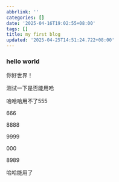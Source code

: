 ```yaml
---
abbrlink: ''
categories: []
date: '2025-04-16T19:02:55+08:00'
tags: []
title: my first blog
updated: '2025-04-25T14:51:24.722+08:00'
---
```

### hello world

你好世界！

测试一下是否能用哈

哈哈哈用不了555

666

8888

9999

000

8989

哈哈能用了
